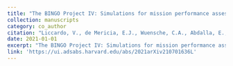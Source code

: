 ```yaml
---
title: "The BINGO Project IV: Simulations for mission performance assessment and preliminary component separation steps"
collection: manuscripts
category: co_author
citation: "Liccardo, V., de Mericia, E.J., Wuensche, C.A., Abdalla, E., Abdalla, F.B., Barosi, L., Brito, F.A., Queiroz, A., Villela, T., Peel, M.W., Wang, B., Costa, A.A., Ferreira, E.G.M., Fornazier, K.S.F., Novaes, C.P., Santos, L., dos Santos, M.V., Remazeilles, M., Zhang, J., Dickinson, C., Harper, S., Landim, R.G., Marins, A., & Vieira, F. (2021). <i>arXiv e-prints</i> arXiv:2107.01636."
date: 2021-01-01
excerpt: "The BINGO Project IV: Simulations for mission performance assessment and preliminary component separation steps"
link: 'https://ui.adsabs.harvard.edu/abs/2021arXiv210701636L'
---
```

